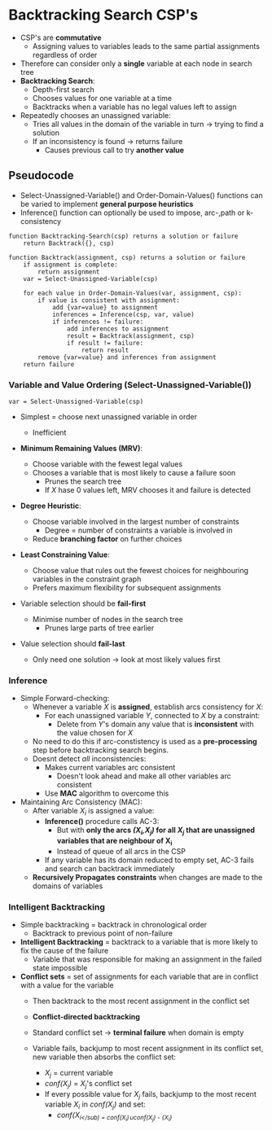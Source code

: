 # Backtracking Search CSP's
* CSP's are **commutative**
    * Assigning values to variables leads to the same partial assignments regardless of order
* Therefore can consider only a **single** variable at each node in search tree
* **Backtracking Search**:
    * Depth-first search
    * Chooses values for one variable at a time
    * Backtracks when a variable has no legal values left to assign
* Repeatedly chooses an unassigned variable:
    * Tries all values in the domain of the variable in turn -> trying to find a solution
    * If an inconsistency is found -> returns failure
        * Causes previous call to try **another value**

## Pseudocode
* Select-Unassigned-Variable() and Order-Domain-Values() functions can be varied to implement **general purpose heuristics**
* Inference() function can optionally be used to impose, arc-,path or k-consistency
```
function Backtracking-Search(csp) returns a solution or failure
    return Backtrack({}, csp)

function Backtrack(assignment, csp) returns a solution or failure
    if assignment is complete:
        return assignment
    var = Select-Unassigned-Variable(csp)
    
    for each value in Order-Domain-Values(var, assignment, csp):
        if value is consistent with assignment:
            add {var=value} to assignment
            inferences = Inference(csp, var, value)
            if inferences != failure:
                add inferences to assignment
                result = Backtrack(assignment, csp)
                if result != failure:
                    return result
        remove {var=value} and inferences from assignment
    return failure
```

### Variable and Value Ordering (Select-Unassigned-Variable())
`var = Select-Unassigned-Variable(csp)`
* Simplest = choose next unassigned variable in order
    * Inefficient
* **Minimum Remaining Values (MRV)**:
    * Choose variable with the fewest legal values
    * Chooses a variable that is most likely to cause a failure soon
        * Prunes the search tree
        * If *X* hase 0 values left, MRV chooses it and failure is detected
* **Degree Heuristic**:
    * Choose variable involved in the largest number of constraints
        * Degree = number of constraints a variable is involved in
    * Reduce **branching factor** on further choices
* **Least Constraining Value**:
    * Choose value that rules out the fewest choices for neighbouring variables in the constraint graph
    * Prefers maximum flexibility for subsequent assignments

* Variable selection should be **fail-first**
    * Minimise number of nodes in the search tree
        * Prunes large parts of tree earlier
* Value selection should **fail-last**
    * Only need one solution -> look at most likely values first
### Inference
* Simple Forward-checking:
    * Whenever a variable *X* is **assigned**, establish arcs consistency for *X*:
        * For each unassigned variable *Y*, connected to *X* by a constraint:
            * Delete from *Y*'s domain any value that is **inconsistent** with the value chosen for *X*
    * No need to do this if arc-constistency is used as a **pre-processing** step before backtracking search begins.
    * Doesnt detect *all* inconsistencies:
        * Makes current variables arc consistent
            * Doesn't look ahead and make all other variables arc consistent
        * Use **MAC** algorithm to overcome this
* Maintaining Arc Consistency (MAC):
    * After variable *X<sub>i</sub>* is assigned a value:
        * **Inference()** procedure calls AC-3: 
            * But with **only the arcs *(X<sub>i</sub>,X<sub>j</sub>)* for all *X<sub>j</sub>* that are unassigned variables that are neighbour of X<sub>i</sub>**
            * Instead of queue of all arcs in the CSP 
        * If any variable has its domain reduced to empty set, AC-3 fails and search can backtrack immediately
    * **Recursively Propagates constraints** when changes are made to the domains of variables

### Intelligent Backtracking
* Simple backtracking = backtrack in chronological order
    * Backtrack to previous point of non-failure
* **Intelligent Backtracking** = backtrack to a variable that is more likely to fix the cause of the failure
    * Variable that was responsible for making an assignment in the failed state impossible
* **Conflict sets** = set of assignments for each variable that are in conflict with a value for the variable
    * Then backtrack to the most recent assignment in the conflict set
    * **Conflict-directed backtracking**

    * Standard conflict set -> **terminal failure** when domain is empty
    * Variable fails, backjump to most recent assignment in its conflict set, new variable then absorbs the conflict set:
        * *X<sub>j</sub>* = current variable
        * *conf(X<sub>j</sub>)* = *X<sub>j</sub>*'s conflict set
        * If every possible value for *X<sub>j</sub>* fails, backjump to the most recent variable *X<sub>i</sub>* in *conf(X<sub>j</sub>)* and set:
            * *conf(X<sub>i</sub) = conf(X<sub>i</sub>)&cup;conf(X<sub>j</sub>) - {X<sub>i</sub>}*